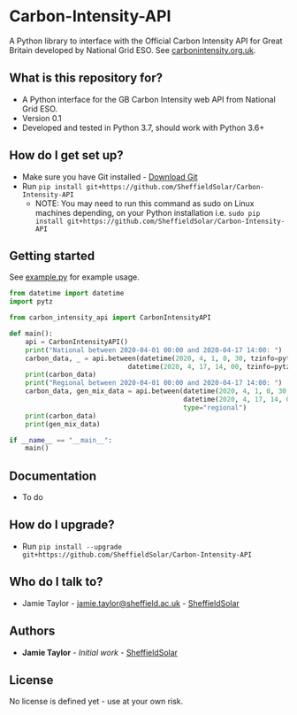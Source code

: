 # Carbon-Intensity-API

A Python library to interface with the Official Carbon Intensity API for Great Britain developed by National Grid ESO. See [carbonintensity.org.uk](https://carbonintensity.org.uk).

## What is this repository for? ##

* A Python interface for the GB Carbon Intensity web API from National Grid ESO.
* Version 0.1
* Developed and tested in Python 3.7, should work with Python 3.6+

## How do I get set up? ##

* Make sure you have Git installed - [Download Git](https://git-scm.com/downloads)
* Run `pip install git+https://github.com/SheffieldSolar/Carbon-Intensity-API`
    - NOTE: You may need to run this command as sudo on Linux machines depending, on your Python installation i.e. `sudo pip install git+https://github.com/SheffieldSolar/Carbon-Intensity-API`

## Getting started ##

See [example.py](https://github.com/SheffieldSolar/Carbon-Intensity-API/blob/master/example.py) for example usage.
```Python
from datetime import datetime
import pytz

from carbon_intensity_api import CarbonIntensityAPI

def main():
    api = CarbonIntensityAPI()
    print("National between 2020-04-01 00:00 and 2020-04-17 14:00: ")
    carbon_data, _ = api.between(datetime(2020, 4, 1, 0, 30, tzinfo=pytz.utc),
                              datetime(2020, 4, 17, 14, 00, tzinfo=pytz.utc))
    print(carbon_data)
    print("Regional between 2020-04-01 00:00 and 2020-04-17 14:00: ")
    carbon_data, gen_mix_data = api.between(datetime(2020, 4, 1, 0, 30, tzinfo=pytz.utc),
                                            datetime(2020, 4, 17, 14, 00, tzinfo=pytz.utc),
                                            type="regional")
    print(carbon_data)
    print(gen_mix_data)

if __name__ == "__main__":
    main()
```

## Documentation ##

* To do

## How do I upgrade? ##

* Run `pip install --upgrade git+https://github.com/SheffieldSolar/Carbon-Intensity-API`

## Who do I talk to? ##

* Jamie Taylor - [jamie.taylor@sheffield.ac.uk](mailto:jamie.taylor@sheffield.ac.uk "Email Jamie") - [SheffieldSolar](https://github.com/SheffieldSolar)

## Authors ##

* **Jamie Taylor** - *Initial work* - [SheffieldSolar](https://github.com/SheffieldSolar)

## License ##

No license is defined yet - use at your own risk.
